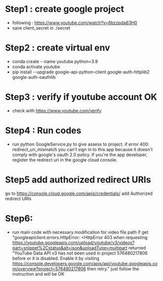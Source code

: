 
# Step1 : create google project 
- following : https://www.youtube.com/watch?v=6bzzpda63H0
- save client_secret in ./secret

# Step2 : create virtual env
- conda create --name youtube python=3.9
- conda activate youtube
- pip install --upgrade google-api-python-client google-auth-httplib2 google-auth-oauthlib

# Step3 : verify if youtube account OK
- check with https://www.youtube.com/verify

# Step4 : Run codes
- run python GoogleService.py to give assess to project.
    if error 400: redirect_uri_mismatch you can't sign in to this app because it doesn't comply with google's oauth 2.0 policy. if you're the app developer, register the redirect uri in the google cloud console.

# Step5 add authorized redirect URIs
go to https://console.cloud.google.com/apis/credentials/
add Authorized redirect URIs

# Step6:
- run main code with necessary modification for video file path
    if get "googleapiclient.errors.HttpError: <HttpError 403 when requesting https://youtube.googleapis.com/upload/youtube/v3/videos?part=snippet%2Cstatus&alt=json&uploadType=multipart returned "YouTube Data API v3 has not been used in project 576480217806 before or it is disabled. Enable it by visiting https://console.developers.google.com/apis/api/youtube.googleapis.com/overview?project=576480217806 then retry."
    just follow the instruction and will be OK